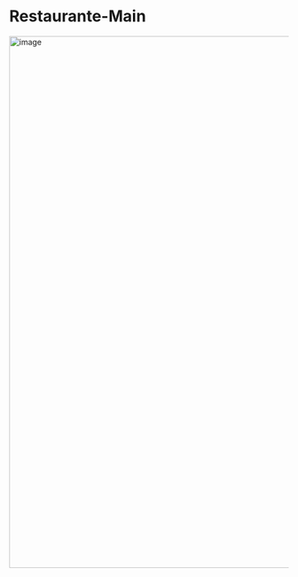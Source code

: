 # Restaurante-Main
<img width="960" alt="image" src="https://user-images.githubusercontent.com/76132974/151416498-40f219f1-913c-4bdc-a438-7b1d59dfc775.png">
